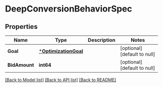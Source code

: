 # DeepConversionBehaviorSpec

## Properties
Name | Type | Description | Notes
------------ | ------------- | ------------- | -------------
**Goal** | [***OptimizationGoal**](OptimizationGoal.md) |  | [optional] [default to null]
**BidAmount** | **int64** |  | [optional] [default to null]

[[Back to Model list]](../README.md#documentation-for-models) [[Back to API list]](../README.md#documentation-for-api-endpoints) [[Back to README]](../README.md)


